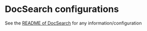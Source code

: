 # DocSearch configurations

See the [README of DocSearch](https://github.com/algolia/documentation-scraper) for any information/configuration
